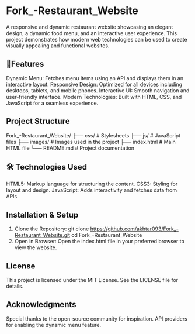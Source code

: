 # Fork_-Restaurant_Website
A responsive and dynamic restaurant website showcasing an elegant design, a dynamic food menu, and an interactive user experience. This project demonstrates how modern web technologies can be used to create visually appealing and functional websites.
## 🚀Features
Dynamic Menu: Fetches menu items using an API and displays them in an interactive layout.
Responsive Design: Optimized for all devices including desktops, tablets, and mobile phones.
Interactive UI: Smooth navigation and user-friendly interface.
Modern Technologies: Built with HTML, CSS, and JavaScript for a seamless experience.
## Project Structure
Fork_-Restaurant_Website/
├── css/                # Stylesheets
├── js/                 # JavaScript files
├── images/             # Images used in the project
├── index.html          # Main HTML file
└── README.md           # Project documentation
## 🛠️ Technologies Used
HTML5: Markup language for structuring the content.
CSS3: Styling for layout and design.
JavaScript: Adds interactivity and fetches data from APIs.

## Installation & Setup
1. Clone the Repository:
 git clone https://github.com/akhtar093/Fork_-Restaurant_Website.git
cd Fork_-Restaurant_Website
2. Open in Browser: Open the index.html file in your preferred browser to view the website.

## License
This project is licensed under the MIT License. See the LICENSE file for details.

## Acknowledgments
Special thanks to the open-source community for inspiration.
API providers for enabling the dynamic menu feature.

